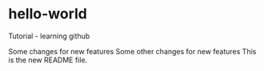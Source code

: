 # hello-world
Tutorial - learning github

Some changes for new features
Some other changes for new features
This is the new README file.

